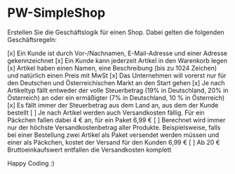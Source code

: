 # PW-SimpleShop

Erstellen Sie die Geschäftslogik für einen Shop. Dabei gelten die folgenden Geschäftsregeln: 

[x] Ein Kunde ist durch Vor-/Nachnamen, E-Mail-Adresse und einer Adresse gekennzeichnet
[x] Ein Kunde kann jederzeit Artikel in den Warenkorb legen
[x] Artikel haben einen Namen, eine Beschreibung (bis zu 1024 Zeichen) und natürlich einen Preis mit MwSt
[x] Das Unternehmen will vorerst nur für den Deutschen und Österreichischen Markt an den Start gehen
[x] Je nach Artikeltyp fällt entweder der volle Steuerbetrag (19% in Deutschland, 20% in Österreich) an oder ein ermäßigter (7% in Deutschland, 10 % in Österreich)
[x] Es fällt immer der Steuerbetrag aus dem Land an, aus dem der Kunde bestellt
[ ] Je nach Artikel werden auch Versandkosten fällig. Für ein Päckchen fallen dabei 4 € an, für ein Paket 6,99 €
[ ] Berechnet wird immer nur der höchste Versandkostenbetrag aller Produkte. Beispielsweise, falls bei einer Bestellung zwei Artikel als Paket versendet werden müssen und einer als Päckchen, kostet der Versand für den Kunden 6,99 €
[ ] Ab 20 € Bruttoeinkaufswert entfallen die Versandkosten komplett

Happy Coding :)
